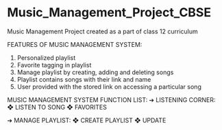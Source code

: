 # Music_Management_Project_CBSE
Music Management Project created as a part of class 12 curriculum

FEATURES OF MUSIC MANAGEMENT SYSTEM: 
1) Personalized playlist
2) Favorite tagging in playlist
3) Manage playlist by creating, adding and deleting songs
4) Playlist contains songs with their link and name
5) User provided with the stored link on accessing a particular
   song

MUSIC MANAGEMENT SYSTEM FUNCTION LIST:
➔ LISTENING CORNER:
   ❖ LISTEN TO SONG
   ❖ FAVORITES

➔ MANAGE PLAYLIST:
   ❖ CREATE PLAYLIST
   ❖ UPDATE

